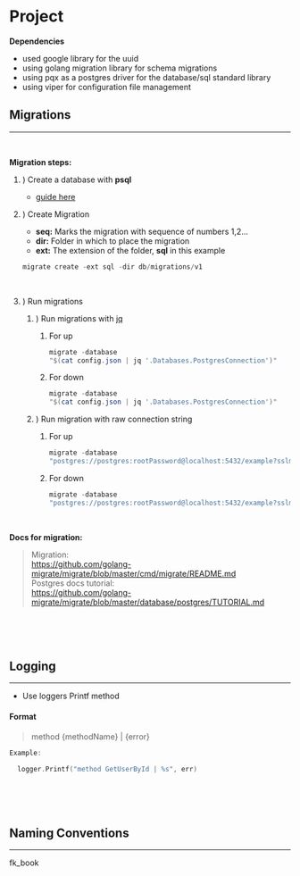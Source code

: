 # **Project**

**Dependencies**
- used google library for the uuid
- using golang migration library for schema migrations
- using pqx as a postgres driver for the database/sql standard library
- using viper for configuration file management


## **Migrations**
---
</br>

**Migration steps:** </br>
1. ) Create a database with **psql**
    - [guide here](https://www.guru99.com/postgresql-create-database.html)

2. ) Create Migration </br>

    - **seq:** Marks the migration with sequence of numbers 1,2...
    - **dir:** Folder in which to place the migration
    - **ext:** The extension of the folder, **sql** in this example

    ```powershell
    migrate create -ext sql -dir db/migrations/v1                                   -seq {migration_name}
    ```

</br>

3. ) Run migrations
   1. ) Run migrations with [jq](https://stedolan.github.io/jq/) </br>
      1. For up

           ```powershell
           migrate -database 
           "$(cat config.json | jq '.Databases.PostgresConnection')"              -path db/migrations up 
           ```

      2. For down
           ```powershell
           migrate -database 
           "$(cat config.json | jq '.Databases.PostgresConnection')"              -path db/migrations down
           ```

    2. ) Run migration with raw connection string
       1. For up
           ```powershell
           migrate -database 
           "postgres://postgres:rootPassword@localhost:5432/example?sslmode=disable"                                                  -path db/migrations up 
           ```

         2. For down
              ```powershell
              migrate -database 
            "postgres://postgres:rootPassword@localhost:5432/example?sslmode=disable"                                                   -path db/migrations down
              ```

</br>

**Docs for migration:** </br>
>Migration: </br>
>https://github.com/golang-migrate/migrate/blob/master/cmd/migrate/README.md </br>
>Postgres docs tutorial: </br>
>  https://github.com/golang-migrate/migrate/blob/master/database/postgres/TUTORIAL.md


</br>
</br>
</br>


## **Logging**
---
- Use loggers Printf method

 #### **Format**

>method {methodName} | {error} </br>
```go
Example:

  logger.Printf("method GetUserById | %s", err)
```

</br>
</br>
</br>


## **Naming Conventions**
---


fk_book




















